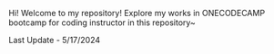 Hi! Welcome to my repository!
Explore my works in ONECODECAMP bootcamp for coding instructor in this repository~

Last Update - 5/17/2024